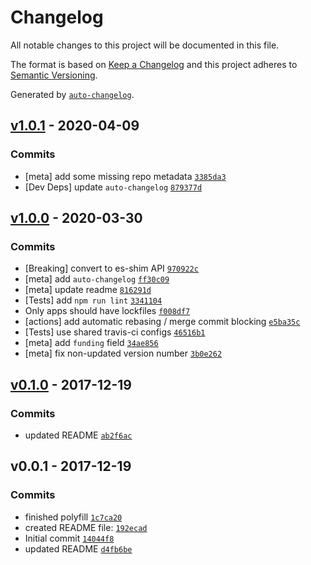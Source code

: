 # Changelog

All notable changes to this project will be documented in this file.

The format is based on [Keep a Changelog](https://keepachangelog.com/en/1.0.0/)
and this project adheres to [Semantic Versioning](https://semver.org/spec/v2.0.0.html).

Generated by [`auto-changelog`](https://github.com/CookPete/auto-changelog).

## [v1.0.1](https://github.com/es-shims/String.prototype.trimStart/compare/v1.0.0...v1.0.1) - 2020-04-09

### Commits

- [meta] add some missing repo metadata [`3385da3`](https://github.com/es-shims/String.prototype.trimStart/commit/3385da3bbb87819de11a869981ca954887a6a092)
- [Dev Deps] update `auto-changelog` [`879377d`](https://github.com/es-shims/String.prototype.trimStart/commit/879377df9c1ff97d8f0b3eac800683f1d68a304c)

## [v1.0.0](https://github.com/es-shims/String.prototype.trimStart/compare/v0.1.0...v1.0.0) - 2020-03-30

### Commits

- [Breaking] convert to es-shim API [`970922c`](https://github.com/es-shims/String.prototype.trimStart/commit/970922c494c78b033c351c77f61a8aefd49c30d9)
- [meta] add `auto-changelog` [`ff30c09`](https://github.com/es-shims/String.prototype.trimStart/commit/ff30c0996289113d2c3dbbfca7e280ff151bf36d)
- [meta] update readme [`816291d`](https://github.com/es-shims/String.prototype.trimStart/commit/816291d01e0eaf85da9b732c179cfb2454bd282e)
- [Tests] add `npm run lint` [`3341104`](https://github.com/es-shims/String.prototype.trimStart/commit/3341104450bc6ac84f3b70a6d6c0fbeb4df5131e)
- Only apps should have lockfiles [`f008df7`](https://github.com/es-shims/String.prototype.trimStart/commit/f008df73fbf3dcf8dfad6d5cad86de7050d0ae09)
- [actions] add automatic rebasing / merge commit blocking [`e5ba35c`](https://github.com/es-shims/String.prototype.trimStart/commit/e5ba35c1a14fcf652336cc9c4be49d232981161e)
- [Tests] use shared travis-ci configs [`46516b1`](https://github.com/es-shims/String.prototype.trimStart/commit/46516b137a8c07ed5807d751bd61199688ef9baa)
- [meta] add `funding` field [`34ae856`](https://github.com/es-shims/String.prototype.trimStart/commit/34ae8563f115bd4a5e5f5d2d786c0fa0a420fa2a)
- [meta] fix non-updated version number [`3b0e262`](https://github.com/es-shims/String.prototype.trimStart/commit/3b0e262e2f4eeee2e1b99fe890f8ca17bed8f2fd)

## [v0.1.0](https://github.com/es-shims/String.prototype.trimStart/compare/v0.0.1...v0.1.0) - 2017-12-19

### Commits

- updated README [`ab2f6ac`](https://github.com/es-shims/String.prototype.trimStart/commit/ab2f6ac8813ed336a0f2dc3aa8cdb52f4d52814b)

## v0.0.1 - 2017-12-19

### Commits

- finished polyfill [`1c7ca20`](https://github.com/es-shims/String.prototype.trimStart/commit/1c7ca2043e3383b6e743870bc622ad4a38477147)
- created README file: [`192ecad`](https://github.com/es-shims/String.prototype.trimStart/commit/192ecaded4e0d5baaa65cd41e590b8d837520d44)
- Initial commit [`14044f8`](https://github.com/es-shims/String.prototype.trimStart/commit/14044f8a0fe1d155fe7403a8327bdbaf135da2d6)
- updated README [`d4fb6be`](https://github.com/es-shims/String.prototype.trimStart/commit/d4fb6be15455dd68fc4b306bee1d30dd4afc96e7)
